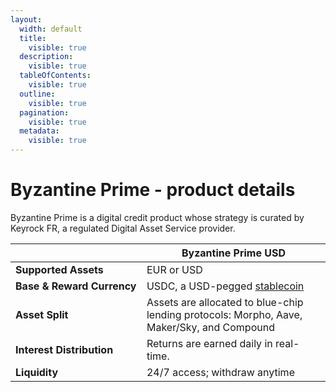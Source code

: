 ```yaml
---
layout:
  width: default
  title:
    visible: true
  description:
    visible: true
  tableOfContents:
    visible: true
  outline:
    visible: true
  pagination:
    visible: true
  metadata:
    visible: true
---
```


# Byzantine Prime - product details

Byzantine Prime is a digital credit product whose strategy is curated by Keyrock FR, a regulated Digital Asset Service provider.

<table><thead><tr><th width="228.96484375"></th><th width="344.140625">Byzantine Prime USD</th></tr></thead><tbody><tr><td><strong>Supported Assets</strong></td><td>EUR or USD</td></tr><tr><td><strong>Base &#x26; Reward Currency</strong></td><td>USDC, a USD-pegged <a href="../digital-assets-101/whats-a-stablecoin.md">stablecoin</a></td></tr><tr><td><strong>Asset Split</strong></td><td>Assets are allocated to blue-chip lending protocols: Morpho, Aave, Maker/Sky, and Compound</td></tr><tr><td><strong>Interest Distribution</strong></td><td>Returns are earned daily in real-time.</td></tr><tr><td><strong>Liquidity</strong></td><td>24/7 access; withdraw anytime</td></tr></tbody></table>
